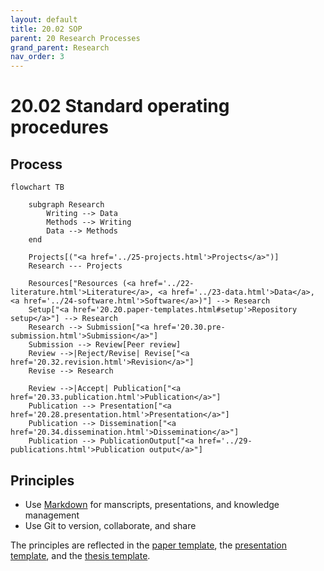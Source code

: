 ```yaml
---
layout: default
title: 20.02 SOP
parent: 20 Research Processes
grand_parent: Research
nav_order: 3
---
```


# 20.02 Standard operating procedures

## Process

<!-- TODO: Cover Research data management, reproducibility (but check with the team before publishing data - make sure confidential data is protected) -->

```mermaid
flowchart TB

    subgraph Research
        Writing --> Data
        Methods --> Writing
        Data --> Methods
    end

    Projects[("<a href='../25-projects.html'>Projects</a>")]
    Research --- Projects

    Resources["Resources (<a href='../22-literature.html'>Literature</a>, <a href='../23-data.html'>Data</a>, <a href='../24-software.html'>Software</a>)"] --> Research
    Setup["<a href='20.20.paper-templates.html#setup'>Repository setup</a>"] --> Research
    Research --> Submission["<a href='20.30.pre-submission.html'>Submission</a>"]
    Submission --> Review[Peer review]
    Review -->|Reject/Revise| Revise["<a href='20.32.revision.html'>Revision</a>"]
    Revise --> Research
    
    Review -->|Accept| Publication["<a href='20.33.publication.html'>Publication</a>"]
    Publication --> Presentation["<a href='20.28.presentation.html'>Presentation</a>"]
    Publication --> Dissemination["<a href='20.34.dissemination.html'>Dissemination</a>"]
    Publication --> PublicationOutput["<a href='../29-publications.html'>Publication output</a>"]

```

## Principles

- Use [Markdown](../../10-lab/10_processes/10.07.markdown.html) for manscripts, presentations, and knowledge management
- Use Git to version, collaborate, and share

The principles are reflected in the [paper template](20.20.paper-templates.html), the [presentation template](20.28.presentation.html), and the [thesis template](https://github.com/digital-work-lab/thesis-template).

